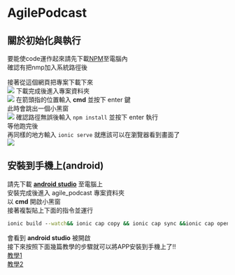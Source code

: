 # AgilePodcast

## 關於初始化與執行
要能使code運作起來請先下載[NPM](https://www.npmjs.com/)至電腦內  
確認有把nmp加入系統路徑後

接著從這個網頁把專案下載下來  
![](https://i.imgur.com/0QV780Z.png)
下載完成後進入專案資料夾  
![](https://i.imgur.com/C1WJ0nm.png)
在箭頭指的位置輸入 **cmd** 並按下 enter 鍵  
此時會跳出一個小黑窗  
![](https://i.imgur.com/8x07TI5.png)
確認路徑無誤後輸入 `npm install` 並按下 enter 執行  
等他跑完後  
再同樣的地方輸入 `ionic serve` 就應該可以在瀏覽器看到畫面了  
![](https://i.imgur.com/7LQrYVQ.png)

## 安裝到手機上(android)
請先下載 [**android studio**](https://developer.android.com/studio) 至電腦上  
安裝完成後進入 agile_podcast 專案資料夾  
以 **cmd** 開啟小黑窗  
接著複製貼上下面的指令並運行  
``` cmd
ionic build --watch&& ionic cap copy && ionic cap sync &&ionic cap open android
```
會看到 **android studio** 被開啟  
接下來按照下面幾篇教學的步驟就可以將APP安裝到手機上了!!  
[教學1](https://yiyingloveart.blogspot.com/2016/01/android-app-app.html)  
[教學2](https://readandplay.pixnet.net/blog/post/183736257)  
